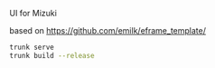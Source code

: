 UI for Mizuki

based on https://github.com/emilk/eframe_template/ 

```sh
trunk serve
trunk build --release
```
